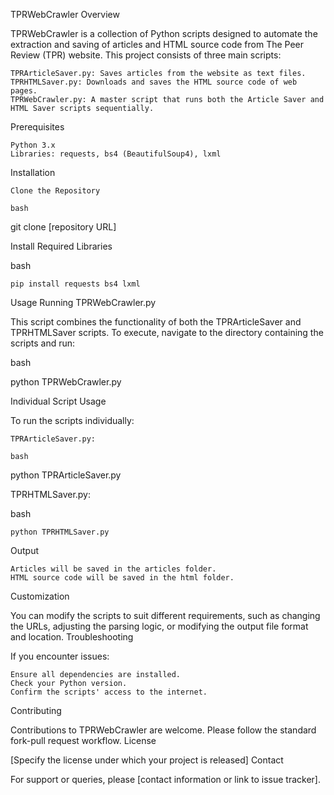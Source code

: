 TPRWebCrawler
Overview

TPRWebCrawler is a collection of Python scripts designed to automate the extraction and saving of articles and HTML source code from The Peer Review (TPR) website. This project consists of three main scripts:

    TPRArticleSaver.py: Saves articles from the website as text files.
    TPRHTMLSaver.py: Downloads and saves the HTML source code of web pages.
    TPRWebCrawler.py: A master script that runs both the Article Saver and HTML Saver scripts sequentially.

Prerequisites

    Python 3.x
    Libraries: requests, bs4 (BeautifulSoup4), lxml

Installation

    Clone the Repository

    bash

git clone [repository URL]

Install Required Libraries

bash

    pip install requests bs4 lxml

Usage
Running TPRWebCrawler.py

This script combines the functionality of both the TPRArticleSaver and TPRHTMLSaver scripts. To execute, navigate to the directory containing the scripts and run:

bash

python TPRWebCrawler.py

Individual Script Usage

To run the scripts individually:

    TPRArticleSaver.py:

    bash

python TPRArticleSaver.py

TPRHTMLSaver.py:

bash

    python TPRHTMLSaver.py

Output

    Articles will be saved in the articles folder.
    HTML source code will be saved in the html folder.

Customization

You can modify the scripts to suit different requirements, such as changing the URLs, adjusting the parsing logic, or modifying the output file format and location.
Troubleshooting

If you encounter issues:

    Ensure all dependencies are installed.
    Check your Python version.
    Confirm the scripts' access to the internet.

Contributing

Contributions to TPRWebCrawler are welcome. Please follow the standard fork-pull request workflow.
License

[Specify the license under which your project is released]
Contact

For support or queries, please [contact information or link to issue tracker].
